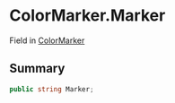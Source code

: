 # ColorMarker.Marker

Field in [ColorMarker](/api/csharp/yarn.unity.markuppalette.colormarker.md)

## Summary



```csharp
public string Marker;
```

